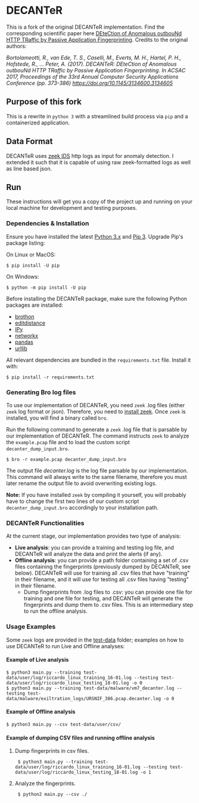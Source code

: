 DECANTeR
========

This is a fork of the original DECANTeR implementation. Find the corresponding scientific paper here [DEteCtion of Anomalous outbouNd HTTP TRaffic by Passive Application Fingerprinting](https://research.utwente.nl/en/publications/decanter-detection-of-anomalous-outbound-http-traffic-by-passive-). Credits to the original authors:

*Bortolameotti, R., van Ede, T. S., Caselli, M., Everts, M. H., Hartel, P. H., Hofstede, R., ... Peter, A. (2017). DECANTeR: DEteCtion of Anomalous outbouNd HTTP TRaffic by Passive Application Fingerprinting. In ACSAC 2017, Proceedings of the 33rd Annual Computer Security Applications Conference (pp. 373-386) https://doi.org/10.1145/3134600.3134605* 


## Purpose of this fork

This is a rewrite in `python 3` with a streamlined build process via `pip` and a containerized application.

## Data Format

DECANTeR uses [zeek IDS](https://www.zeek.org/) http logs as input for anomaly detection. I extended it such that it is capable of using raw zeek-formatted logs as well as line based json.

## Run

These instructions will get you a copy of the project up and running on your local machine for development and testing purposes.

### Dependencies & Installation

Ensure you have installed the latest [Python 3.x](https://www.python.org/downloads/) and [Pip 3](https://pip.pypa.io/en/stable/installing/). Upgrade Pip's package listing:

On Linux or MacOS:

    $ pip install -U pip

On Windows:

    $ python -m pip install -U pip

Before installing the DECANTeR package, make sure the following Python packages are installed:

* [brothon](https://github.com/Kitware/BroThon)
* [editdistance](https://pypi.python.org/pypi/editdistance)
* [IPy](https://pypi.python.org/pypi/IPy/)
* [networkx](https://pypi.python.org/pypi/networkx/)
* [pandas](http://pandas.pydata.org/)
* [urllib](https://docs.python.org/3/library/urllib.html)

All relevant dependencies are bundled in the `requirements.txt` file. Install it with:

    $ pip install -r requirements.txt

### Generating Bro log files

To use our implementation of DECANTeR, you need `zeek` .log files (either `zeek` log format or json). Therefore, you need to [install zeek](https://docs.zeek.org/en/stable/install/index.html). Once `zeek` is installed, you will find a binary called `bro`.


Run the following command to generate a `zeek` .log file that is parsable by our implementation of DECANTeR. The command instructs `zeek` to analyze the `example.pcap` file and to load the custom script `decanter_dump_input.bro`.

    $ bro -r example.pcap decanter_dump_input.bro

The output file _decanter.log_ is the log file parsable by our implementation. This command will always write to the same filename, therefore you must later rename the output file to avoid overwriting existing logs.

**Note:** If you have installed `zeek` by compiling it yourself, you will probably have to change the first two lines of our custom script `decanter_dump_input.bro` accordingly to your installation path.


### DECANTeR Functionalities

At the current stage, our implementation provides two type of analysis:
- **Live analysis**: you can provide a training and testing log file, and DECANTeR will analyze the data and print the alerts (if any).
- **Offline analysis**: you can provide a path folder containing a set of .csv files containing the fingerprints (previously dumped by DECANTeR, see below). DECANTeR will use for training all .csv files that have "training" in their filename, and it will use for testing all .csv files having "testing" in their filename.
  - Dump fingerprints from .log files to .csv: you can provide one file for training and one file for testing, and DECANTeR will generate the fingerprints and dump them to .csv files. This is an intermediary step to run the offline analysis.

### Usage Examples

Some `zeek` logs are provided in the [test-data](test-data) folder; examples on how to use DECANTeR to run Live and Offline analyses:

#### Example of Live analysis

    $ python3 main.py --training test-data/user/log/riccardo_linux_training_16-01.log --testing test-data/user/log/riccardo_linux_testing_18-01.log -o 0
    $ python3 main.py --training test-data/malware/vm7_decanter.log --testing test-data/malware/exiltration_logs/URSNIF_386.pcap.decanter.log -o 0

#### Example of Offline analysis

    $ python3 main.py --csv test-data/user/csv/

#### Example of dumping CSV files and running offline analysis

1. Dump fingerprints in csv files.

        $ python3 main.py --training test-data/user/log/riccardo_linux_training_16-01.log --testing test-data/user/log/riccardo_linux_testing_18-01.log -o 1

2. Analyze the fingerprints.

        $ python2 main.py --csv ./
